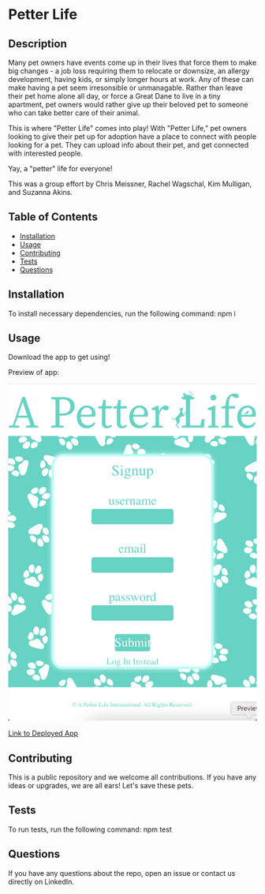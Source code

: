
# Petter Life

## Description
Many pet owners have events come up in their lives that force them to make big changes - a job loss requiring them to relocate or downsize, an allergy development, having kids, or simply longer hours at work. Any of these can make having a pet seem irresonsible or unmanagable.  Rather than leave their pet home alone all day, or force a Great Dane to live in a tiny apartment, pet owners would rather give up their beloved pet to someone who can take better care of their animal. 

This is where "Petter Life" comes into play!  With "Petter Life," pet owners looking to give their pet up for adoption have a place to connect with people looking for a pet.  They can upload info about their pet, and get connected with interested people.  

Yay, a "petter" life for everyone!

This was a group effort by Chris Meissner, Rachel Wagschal, Kim Mulligan, and Suzanna Akins. 

## Table of Contents
* [Installation](#installation)
* [Usage](#usage)
* [Contributing](#contributing)
* [Tests](#tests)
* [Questions](#questions)

## Installation
To install necessary dependencies, run the following command:
npm i

## Usage
Download the app to get using!  

Preview of app:

![Preview of App](./client/public/preview.png)

[Link to Deployed App](https://a-petter-life.herokuapp.com/)

## Contributing
This is a public repository and we welcome all contributions.  If you have any ideas or upgrades, we are all ears! Let's save these pets.

## Tests
To run tests, run the following command: 
npm test

## Questions
If you have any questions about the repo, open an issue or contact us directly on LinkedIn. 

